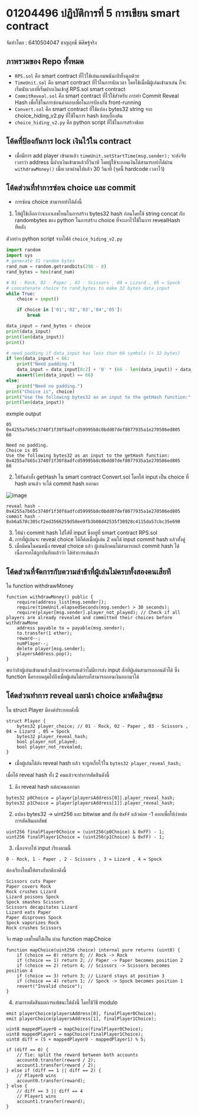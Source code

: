 # 01204496 ปฏิบัติการที่ 5 การเขียน smart contract

จัดทำโดย : 6410504047 ชาญฤทธิ์ พิศิษฐ์จริง

## ภาพรวมของ Repo ทั้งหมด

- `RPS.sol` คือ smart contract ที่ไว้ใช้เล่นเกมพนันเป่ายิ้งฉุบด้วย
- `TimeUnit.sol` คือ smart contract ที่ไว้ในการนับเวลา โดยใช้เมื่อมีผู้เล่นเข้ามาเล่น ก็จะเริ่มนับเวลาที่เริ่มฝากเงินเข้าสู่ RPS.sol smart contract
- `CommitReveal.sol` คือ smart contract ที่ไว้ใช้สำหรับ การทำ Commit Reveal Hash เพื่อใช้ในการซ่อนคำตอบเพื่อในการป้องกัน front-running
- `Convert.sol` คือ smart contract ที่ใช้แปลง bytes32 string จาก choice_hiding_v2.py ที่ใช้ในการ hash ช้อยเบื้องต้น
- `choice_hiding_v2.py` คือ python script ที่ใช้ในการสร้างช้อย

## โค้ดที่ป้องกันการ lock เงินไว้ใน contract

- เมื่อมีการ add player เข้ามาแล้ว `timeUnit.setStartTime(msg.sender);` จะส่งจับเวลาว่า address นี้ฝากเงินเข้ามาแล้วกี่วินาที โดยผู้ใช้จะถอนเงินได้สามารถทำได้ผ่าน `withdrawMoney()` เมื่อเวลาผ่านไปแล้ว 30 วินาที (จุดนี้ hardcode เวลาไว้)

## โค้ดส่วนที่ทำการซ่อน choice และ commit

- การซ่อน choice สามารถทำได้ดังนี้

1. ให้ผู้ใช้เลือกว่าจะเอาเลขไหนในการสร้าง bytes32 hash ก่อนโดยใช้  string concat กับ randombytes ของ python ในการสร้าง choice ที่จะเอาไว้ใช้ในการ revealHash ทีหลัง

ตัวอย่าง python script จากไฟล์ `choice_hiding_v2.py`
```py
import random
import sys
# generate 31 random bytes
rand_num = random.getrandbits(256 - 8)
rand_bytes = hex(rand_num)

# 01 - Rock, 02 - Paper , 03 - Scissors , 04 = Lizard , 05 = Spock
# concatenate choice to rand_bytes to make 32 bytes data_input
while True:
    choice = input()

    if choice in ['01','02','03','04','05']:
        break

data_input = rand_bytes + choice
print(data_input)
print(len(data_input))
print()

# need padding if data_input has less than 66 symbols (< 32 bytes)
if len(data_input) < 66:
    print("Need padding.")
    data_input = data_input[0:2] + '0' * (66 - len(data_input)) + data_input[2:]
    assert(len(data_input) == 66)
else:
    print("Need no padding.")
print("Choice is", choice)
print("Use the following bytes32 as an input to the getHash function:", data_input)
print(len(data_input))
```

exmple output

```
05
0x4255a7b65c3740f1f30f8adfcd59995b8c0bdd07def8077935a1e270506ed805
66

Need no padding.
Choice is 05
Use the following bytes32 as an input to the getHash function: 0x4255a7b65c3740f1f30f8adfcd59995b8c0bdd07def8077935a1e270506ed805
66
```

2. ให้รันคำสั่ง getHash ใน smart contract Convert.sol โดยให้ input เป็น choice ที่ hash มาแล้ว จะได้ commit hash ออกมา

![image](https://github.com/user-attachments/assets/6ed19159-c3c0-409b-9558-50c7b307469e)

```
reveal hash - 0x4255a7b65c3740f1f30f8adfcd59995b8c0bdd07def8077935a1e270506ed805
commit hash - 0xb6a578c305cf2ed3566259d58ee9fb3b08d42535f30928c4115da57cbc35e690
```

3. ให้นำ commit hash ไปใส่ที่ input ซึ่งอยู่ที่ smart contract RPS.sol
4. การที่ผู้เล่นจะ reveal choice ได้ก็ต่อเมื่อผู้เล่น 2 คนได้ input commit hash แล้วทั้งคู่
5. เมื่อมีคนในคนหนึ่ง reveal choice แล้ว ผู้เล่นอีกคนไม่สามารถแก้ commit hash ได้เนื่องจากได้ถูกบันทึกแล้วว่า ได้ทำการเล่นแล้ว

## โค้ดส่วนที่จัดการกับความล่าช้าที่ผู้เล่นไม่ครบทั้งสองคนเสียที

ใน function withdrawMoney

```solidity
function withdrawMoney() public {
    require(address_list[msg.sender]);
    require(timeUnit.elapsedSeconds(msg.sender) > 30 seconds);
    require(player[msg.sender].player_not_played); // Check if all players are already revealed and committed their choices before withdrawMone
    address payable to = payable(msg.sender);
    to.transfer(1 ether);
    reward--;
    numPlayer--;
    delete player[msg.sender];
    playersAddress.pop();
}
```

พบว่าถ้าผู้เล่นเข้ามาแล้วถึงแม้ว่าจะครบแต่ว่าไม่มีการส่ง input สักทีผู้เล่นสามารถถอนตัวได้ ซึ่ง function นี้ครอบคลุมไปถึงเมื่อผู้เล่นไม่ครบก็สามารถถอนเงินออกมาได้

## โค้ดส่วนทำการ reveal และนำ choice มาตัดสินผู้ชนะ 

ใน struct Player มีองค์ประกอบดังนี้

```solidity
struct Player {
    bytes32 player_choice; // 01 - Rock, 02 - Paper , 03 - Scissors , 04 = Lizard , 05 = Spock
    bytes32 player_reveal_hash;
    bool player_not_played;
    bool player_not_revealed;
}
```

- เมื่อผู้เล่นได้ส่ง reveal hash แล้ว จะถูกเก็บไว้ใน `bytes32 player_reveal_hash;`

เมื่อได้ reveal hash ทั้ง 2 คนแล้วจะทำการตัดสินดังนี้

1. ดึง reveal hash แต่ละคนออกมา
```solidity
bytes32 p0Choice = player[playersAddress[0]].player_reveal_hash;
bytes32 p1Choice = player[playersAddress[1]].player_reveal_hash;
```

2. แปลง bytes32 -> uint256 และ bitwise and กับ `0xFF` แล้วค่อย -1 ออกเพื่อให้ง่ายต่อการตัดสินผลลัพธ์
```solidity
uint256 finalPlayer0Choice = (uint256(p0Choice) & 0xFF) - 1;
uint256 finalPlayer1Choice = (uint256(p1Choice) & 0xFF) - 1;
```

3. เนื่องจากให้ input เรียงตามนี้
   
```
0 - Rock, 1 - Paper , 2 - Scissors , 3 = Lizard , 4 = Spock
```
ต้องเรียงใหม่ให้ตรงกับกติกาดังนี้

```
Scissors cuts Paper
Paper covers Rock
Rock crushes Lizard
Lizard poisons Spock
Spock smashes Scissors
Scissors decapitates Lizard
Lizard eats Paper
Paper disproves Spock
Spock vaporizes Rock
Rock crushes Scissors
```

จึง map เลขใหม่ได้เป็น ผ่าน function mapChoice

```solidity
function mapChoice(uint256 choice) internal pure returns (uint8) {
    if (choice == 0) return 0; // Rock -> Rock
    if (choice == 1) return 2; // Paper -> Paper becomes position 2
    if (choice == 2) return 4; // Scissors -> Scissors becomes position 4
    if (choice == 3) return 3; // Lizard stays at position 3
    if (choice == 4) return 1; // Spock -> Spock becomes position 1
    revert("Invalid choice");
}
```

4. สามารถตัดสินผลการแพ้ชนะได้ดังนี้ โดยใช้วิธี modulo

```solidity
emit playerChoice(playersAddress[0], finalPlayer0Choice);
emit playerChoice(playersAddress[1], finalPlayer1Choice);

uint8 mappedPlayer0 = mapChoice(finalPlayer0Choice);
uint8 mappedPlayer1 = mapChoice(finalPlayer1Choice);
uint8 diff = (5 + mappedPlayer0 - mappedPlayer1) % 5;

if (diff == 0) {
    // Tie: split the reward between both accounts
    account0.transfer(reward / 2);
    account1.transfer(reward / 2);
} else if (diff == 1 || diff == 2) {
    // Player0 wins
    account0.transfer(reward);
} else {
    // diff == 3 || diff == 4
    // Player1 wins
    account1.transfer(reward);
}
```

